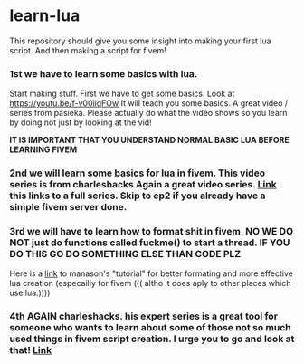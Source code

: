 # learn-lua
This repository should give you some insight into making your first lua script. And then making a script for fivem!


### 1st we have to learn some basics with lua.
Start making stuff. First we have to get some basics. Look at 
https://youtu.be/f-v00iiqFOw
It will teach you some basics. A great video / series from pasieka. Please actually do what the video shows so you learn by doing not just by looking at the vid!

**IT IS IMPORTANT THAT YOU UNDERSTAND NORMAL BASIC LUA BEFORE LEARNING FIVEM**
### 2nd we will learn some basics for lua in fivem. This video series is from charleshacks Again a great video series. [Link](https://youtube.com/playlist?list=PLJHKr4HVljNJKVdetugOr1QTpqRSe1Abx&si=-LY76dskg769wlvJ) this links to a full series. Skip to ep2 if you already have a simple fivem server done.
### 3rd we will have to learn how to format shit in fivem. NO WE DO NOT just do functions called fuckme() to start a thread. IF YOU DO THIS GO DO SOMETHING ELSE THAN CODE PLZ
Here is a [link](https://manason.github.io/effective-fivem-lua/) to manason's "tutorial" for better formating and more effective lua creation (especailly for fivem ((( altho it does aply to other places which use lua.))))
### 4th AGAIN charleshacks. his expert series is a great tool for someone who wants to learn about some of those not so much used things in fivem script creation. I urge you to go and look at that! [Link](https://youtube.com/playlist?list=PLJHKr4HVljNIQ4cLZx2pGuFygUDE2-uvp&si=_PKX3QsJZW8d30Oj)
